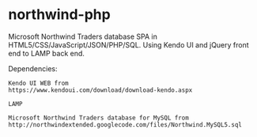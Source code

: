 northwind-php
=============

Microsoft Northwind Traders database SPA in HTML5/CSS/JavaScript/JSON/PHP/SQL.
Using Kendo UI and jQuery front end to LAMP back end.

Dependencies:

	Kendo UI WEB from
	https://www.kendoui.com/download/download-kendo.aspx

	LAMP

	Microsoft Northwind Traders database for MySQL from
	http://northwindextended.googlecode.com/files/Northwind.MySQL5.sql
